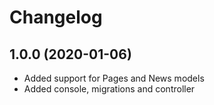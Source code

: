 Changelog
=========

## 1.0.0 (2020-01-06)
 * Added support for Pages and News models
 * Added console, migrations and controller